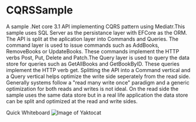# CQRSSample
A sample .Net core 3.1 API implementing CQRS  pattern using Mediatr.This sample uses SQL Server as the persistance layer with EFCore as the ORM. The API is split at the aplication layer into Commands and Queries. The command layer is used to issue commands such as AddBooks, RemoveBooks or UpdateBooks. These commands implement the HTTP verbs Post, Put, Delete and Patch.The Query layer is used to query the data store for queries such as GetAllBooks and GetBookByID. These queries implement the HTTP verb get.
Splitting the API into a Command vertical and a Query vertical helps optimize the write side seperately from the read side. Generally systems follow a "read many write once" paradigm and a generic optimization for both reads and writes is not ideal. On the read side the sample uses the same data store but in a real life application the data store can be split and optimized at the read and write sides. 

Quick Whiteboard
![Image of Yaktocat](https://octodex.github.com/images/yaktocat.png)
